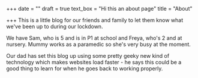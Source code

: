 +++
date = ""
draft = true
text_box = "Hi this an about page"
title = "About"

+++
This is a little blog for our friends and family to let them know what we've been up to during our lockdown.

We have Sam, who is 5 and is in P1 at school and Freya, who's 2 and at nursery. Mummy works as a paramedic so she's very busy at the moment.

Our dad has set this blog up using some pretty geeky new kind of technology which makes websites load faster - he says this could be a good thing to learn for when he goes back to working properly.